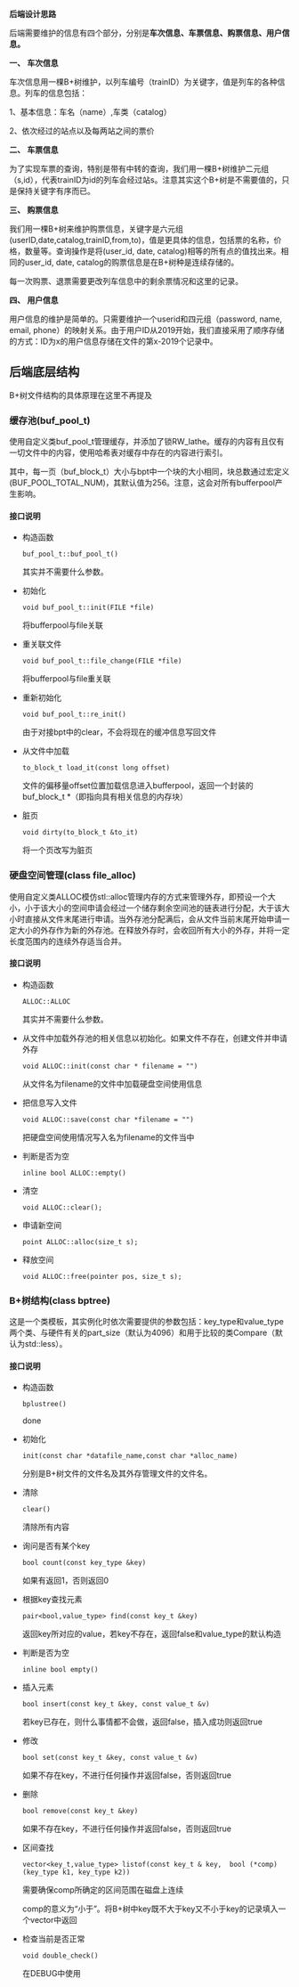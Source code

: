 **后端设计思路**

​      后端需要维护的信息有四个部分，分别是**车次信息、车票信息、购票信息、用户信息。**

**一、** **车次信息**

车次信息用一棵B+树维护，以列车编号（trainID）为关键字，值是列车的各种信息。列车的信息包括：

1、基本信息：车名（name）,车类（catalog） 

2、依次经过的站点以及每两站之间的票价

**二、** **车票信息**

为了实现车票的查询，特别是带有中转的查询，我们用一棵B+树维护二元组（s,id），代表trainID为id的列车会经过站s。注意其实这个B+树是不需要值的，只是保持关键字有序而已。

**三、** **购票信息**

我们用一棵B+树来维护购票信息，关键字是六元组(userID,date,catalog,trainID,from,to)，值是更具体的信息，包括票的名称，价格，数量等。查询操作是将(user_id, date, catalog)相等的所有点的值找出来。相同的user_id, date, catalog的购票信息是在B+树种是连续存储的。

每一次购票、退票需要更改列车信息中的剩余票情况和这里的记录。

**四、** **用户信息**

用户信息的维护是简单的。只需要维护一个userid和四元组（password, name, email, phone）的映射关系。由于用户ID从2019开始，我们直接采用了顺序存储的方式：ID为x的用户信息存储在文件的第x-2019个记录中。



## 后端底层结构

B+树文件结构的具体原理在这里不再提及

### 缓存池(buf_pool_t)

使用自定义类buf_pool_t管理缓存，并添加了锁RW_lathe。缓存的内容有且仅有一切文件中的内容，使用哈希表对缓存中存在的内容进行索引。

其中，每一页（buf_block_t）大小与bpt中一个块的大小相同，块总数通过宏定义(BUF_POOL_TOTAL_NUM)，其默认值为256。注意，这会对所有bufferpool产生影响。

#### 接口说明

- 构造函数

  `buf_pool_t::buf_pool_t()`

  其实并不需要什么参数。

- 初始化

  `void buf_pool_t::init(FILE *file)`

  将bufferpool与file关联

- 重关联文件

  `void buf_pool_t::file_change(FILE *file)`

  将bufferpool与file重关联

- 重新初始化

  `void buf_pool_t::re_init()`

  由于对接bpt中的clear，不会将现在的缓冲信息写回文件

- 从文件中加载

  `to_block_t load_it(const long offset)`

  文件的偏移量offset位置加载信息进入bufferpool，返回一个封装的buf_block_t *（即指向具有相关信息的内存块）

- 脏页

  `void dirty(to_block_t &to_it)`

  将一个页改写为脏页

### 硬盘空间管理(class file_alloc)

使用自定义类ALLOC模仿stl::alloc管理内存的方式来管理外存，即预设一个大小，小于该大小的空间申请会经过一个储存剩余空间池的链表进行分配，大于该大小时直接从文件末尾进行申请。当外存池分配满后，会从文件当前末尾开始申请一定大小的外存作为新的外存池。在释放外存时，会收回所有大小的外存，并将一定长度范围内的连续外存适当合并。

#### 接口说明

- 构造函数

  `ALLOC::ALLOC`

  其实并不需要什么参数。

- 从文件中加载外存池的相关信息以初始化。如果文件不存在，创建文件并申请外存

  `void ALLOC::init(const char * filename = "")`

  从文件名为filename的文件中加载硬盘空间使用信息

- 把信息写入文件

  `void ALLOC::save(const char *filename = "")`

  把硬盘空间使用情况写入名为filename的文件当中

- 判断是否为空

  `inline bool ALLOC::empty()`

- 清空

  `void ALLOC::clear();`

- 申请新空间

  `point ALLOC::alloc(size_t s);`

- 释放空间

  `void ALLOC::free(pointer pos, size_t s);`

### B+树结构(class bptree)

这是一个类模板，其实例化时依次需要提供的参数包括：key_type和value_type两个类、与硬件有关的part_size（默认为4096）和用于比较的类Compare（默认为std::less）。

#### 接口说明

- 构造函数

  `bplustree()`

  done

- 初始化

  `init(const char *datafile_name,const char *alloc_name)`

  分别是B+树文件的文件名及其外存管理文件的文件名。

- 清除

  `clear()`

  清除所有内容

- 询问是否有某个key

  `bool count(const key_type &key)`

  如果有返回1，否则返回0

- 根据key查找元素

  `pair<bool,value_type> find(const key_t &key)`

  返回key所对应的value，若key不存在，返回false和value_type的默认构造

- 判断是否为空

  `inline bool empty()`

- 插入元素

  `bool insert(const key_t &key, const value_t &v)`

  若key已存在，则什么事情都不会做，返回false，插入成功则返回true

- 修改

  `bool set(const key_t &key, const value_t &v)`

  如果不存在key，不进行任何操作并返回false，否则返回true

- 删除

  `bool remove(const key_t &key)`

  如果不存在key，不进行任何操作并返回false，否则返回true

- 区间查找

  `vector<key_t,value_type> listof(const key_t & key,  bool (*comp)(key_type k1, key_type k2))`

  需要确保comp所确定的区间范围在磁盘上连续

  comp的意义为“小于”。将B+树中key既不大于key又不小于key的记录填入一个vector中返回

- 检查当前是否正常

  `void double_check()`

  在DEBUG中使用

